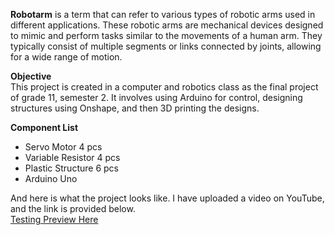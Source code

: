 **Robotarm** is a term that can refer to various types of robotic arms used in different applications. These robotic arms are mechanical devices designed to mimic and perform tasks similar to the movements of a human arm. They typically consist of multiple segments or links connected by joints, allowing for a wide range of motion.

**Objective**  
This project is created in a computer and robotics class as the final project of grade 11, semester 2. It involves using Arduino for control, designing structures using Onshape, and then 3D printing the designs.

**Component List**
- Servo Motor 4 pcs
- Variable Resistor 4 pcs
- Plastic Structure 6 pcs 
- Arduino Uno

And here is what the project looks like. I have uploaded a video on YouTube, and the link is provided below.  
[Testing Preview Here](https://youtube.com/shorts/vR_VhIOKlVw)
